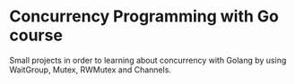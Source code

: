 # Concurrency Programming with Go course

Small projects in order to learning about concurrency with Golang by using WaitGroup, Mutex, RWMutex and Channels.
